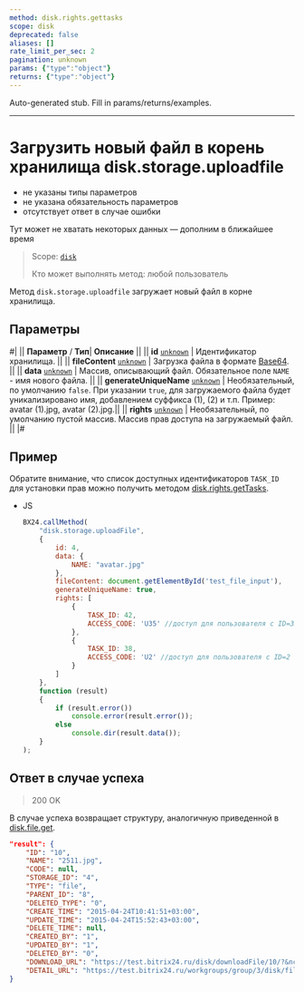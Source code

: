 ```yaml
---
method: disk.rights.gettasks
scope: disk
deprecated: false
aliases: []
rate_limit_per_sec: 2
pagination: unknown
params: {"type":"object"}
returns: {"type":"object"}
---
```


Auto-generated stub. Fill in params/returns/examples.

---

# Загрузить новый файл в корень хранилища disk.storage.uploadfile





- не указаны типы параметров
- не указана обязательность параметров
- отсутствует ответ в случае ошибки







Тут может не хватать некоторых данных — дополним в ближайшее время



> Scope: [`disk`](../../scopes/permissions.md)
>
> Кто может выполнять метод: любой пользователь

Метод `disk.storage.uploadfile` загружает новый файл в корне хранилища.

## Параметры

#|
||  **Параметр** / **Тип**| **Описание** ||
|| **id**
[`unknown`](../../data-types.md) | Идентификатор хранилища. ||
|| **fileContent**
[`unknown`](../../data-types.md) | Загрузка файла в формате [Base64](../../files/how-to-upload-files.md). ||
|| **data**
[`unknown`](../../data-types.md) | Массив, описывающий файл. Обязательное поле `NAME` - имя нового файла. ||
|| **generateUniqueName**
[`unknown`](../../data-types.md) | Необязательный, по умолчанию `false`. При указании `true`, для загружаемого файла будет уникализировано имя, добавлением суффикса (1), (2) и т.п. Пример: avatar (1).jpg, avatar (2).jpg.||
|| **rights**
[`unknown`](../../data-types.md) | Необязательный, по умолчанию пустой массив. Массив прав доступа на загружаемый файл. ||
|#

## Пример



Обратите внимание, что список доступных идентификаторов `TASK_ID` для установки прав можно получить методом [disk.rights.getTasks](../rights/disk-rights-get-tasks.md).





- JS

    ```js
    BX24.callMethod(
        "disk.storage.uploadFile",
        {
            id: 4,
            data: {
                NAME: "avatar.jpg"
            },
            fileContent: document.getElementById('test_file_input'),
            generateUniqueName: true,
            rights: [
                {
                    TASK_ID: 42,
                    ACCESS_CODE: 'U35' //доступ для пользователя с ID=35
                },
                {
                    TASK_ID: 38,
                    ACCESS_CODE: 'U2' //доступ для пользователя с ID=2
                }
            ]
        },
        function (result)
        {
            if (result.error())
                console.error(result.error());
            else
                console.dir(result.data());
        }
    );
    ```





## Ответ в случае успеха

> 200 OK

В случае успеха возвращает структуру, аналогичную приведенной в [disk.file.get](../file/disk-file-get.md).

```json
"result": {
    "ID": "10",
    "NAME": "2511.jpg",
    "CODE": null,
    "STORAGE_ID": "4",
    "TYPE": "file",
    "PARENT_ID": "8",
    "DELETED_TYPE": "0",
    "CREATE_TIME": "2015-04-24T10:41:51+03:00",
    "UPDATE_TIME": "2015-04-24T15:52:43+03:00",
    "DELETE_TIME": null,
    "CREATED_BY": "1",
    "UPDATED_BY": "1",
    "DELETED_BY": "0",
    "DOWNLOAD_URL": "https://test.bitrix24.ru/disk/downloadFile/10/?&ncc=1&filename=2511.jpg&auth=******",
    "DETAIL_URL": "https://test.bitrix24.ru/workgroups/group/3/disk/file/2511.jpg"
}
```
